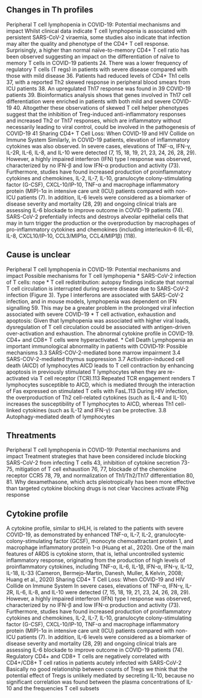 

## Changes in Th profiles
Peripheral T cell lymphopenia in COVID-19: Potential mechanisms and impact
    Whilst clinical data indicate T cell lymphopenia is associated with persistent SARS-CoV-2 viraemia, some studies also indicate that infection may alter the quality and phenotype of the CD4+ T cell response. Surprisingly, a higher than normal naïve-to-memory CD4+ T cell ratio has been observed suggesting an impact on the differentiation of naïve to memory T cells in COVID-19 patients 24. There was a lower frequency of regulatory T cells (T regs) in patients with severe disease compared with those with mild disease 36. Patients had reduced levels of CD4+ Th1 cells 37, with a reported Th2 skewed response in peripheral blood smears from ICU patients 38. An upregulated Th17 response was found in 39 COVID-19 patients 39. Bioinformatics analysis shows that genes involved in Th17 cell differentiation were enriched in patients with both mild and severe COVID-19 40. Altogether these observations of skewed T cell helper phenotypes suggest that the inhibition of Treg-induced anti-inflammatory responses and increased Th2 or Th17 responses, which are inflammatory without necessarily leading to viral control, could be involved in the pathogenesis of COVID-19 41
Sharing CD4+ T Cell Loss: When COVID-19 and HIV Collide on Immune System
    Similarly, in COVID-19 patients, elevation of inflammatory cytokines was also observed. In severe cases, elevations of TNF-α, IFN-γ, IL-2R, IL-6, IL-8, and IL-10 were detected (7, 15, 18, 19, 21, 23, 24, 26, 28, 29). However, a highly impaired interferon (IFN) type I response was observed, characterized by no IFN-β and low IFN-α production and activity (73). Furthermore, studies have found increased production of proinflammatory cytokines and chemokines, IL-2, IL-7, IL-10, granulocyte colony-stimulating factor (G-CSF), CXCL-10/IP-10, TNF-α and macrophage inflammatory protein (MIP)-1α in intensive care unit (ICU) patients compared with non-ICU patients (7). In addition, IL-6 levels were considered as a biomarker of disease severity and mortality (28, 29) and ongoing clinical trials are assessing IL-6 blockade to improve outcome in COVID-19 patients (74).
    SARS-CoV-2 prefentially infects and destroys alveolar epithelial cells that may in turn trigger the production or the overproduction by macrophages of pro-inflammatory cytokines and chemokines (including interleukin-6 (IL-6), IL-8, CXCL10/IP-10, CCL3/MIP1α, CCL4/MIP1β) (118).


## Cause is unclear
Peripheral T cell lymphopenia in COVID-19: Potential mechanisms and impact
    Possible mechanisms for T cell lymphopenia
    * SARS-CoV-2 infection of T cells: nope
    * T cell redistribution:  autopsy findings indicate that normal T cell circulation is interrupted during severe disease due to SARS-CoV-2 infection (Figure 3). Type I interferons are associated with SARS-CoV-2 infection, and in mouse models, lymphopenia was dependent on IFN signalling 59. This may be a greater problem in the prolonged viral infection associated with severe COVID-19
    * T cell activation, exhaustion and apoptosis: Given that lymphopenia was associated with higher viral loads, dysregulation of T cell circulation could be associated with antigen-driven over-activation and exhaustion. The abnormal cytokine profile in COVID-19.  CD4+ and CD8+ T cells were hyperactivated. 
    * Cell Death
Lymphopenia an important immunological abnormality in patients with COVID‐19: Possible mechanisms
    3.3 SARS-COV-2-mediated bone marrow impairment
    3.4 SARS-COV-2-mediated thymus suppression
    3.7 Activation-induced cell death (AICD) of lymphocytes AICD leads to T cell contraction by enhancing apoptosis in previously stimulated T lymphocytes when they are re-activated via T cell receptor (TCR).113 Repeated TCR engagement renders T lymphocytes susceptible to AICD, which is mediated through the interaction of Fas expressed on stimulated T cells with FasL.113 During HIV infection, the overproduction of Th2 cell-related cytokines (such as IL-4 and IL-10) increases the susceptibility of T lymphocytes to AICD, whereas Th1 cell-linked cytokines (such as IL-12 and IFN-γ) can be protective.
    3.8 Autophagy-mediated death of lymphocytes


## Threatments
Peripheral T cell lymphopenia in COVID-19: Potential mechanisms and impact
    Treatment strategies that have been considered include blocking SARS-CoV-2 from infecting T cells 43,  inhibition of cytokine secretion 73-75, mitigation of T cell exhaustion 76, 77, blockade of the chemokine receptor CCR5 78, 79, and normalization of Th1/Th2/Th17 differentiation 80, 81.
    Why dexamethasone, which acts pleiotropically has been more effective than targeted cytokine blocking drugs is not clear
    Vaccines activate IFNg response



## Cytokine profile
A cytokine profile, similar to sHLH, is related to the patients with severe COVID-19, as demonstrated by enhanced TNF-α, IL-7, IL-2, granulocyte-colony-stimulating factor (GCSF), monocyte chemoattractant protein 1, and macrophage inflammatory protein 1-α (Huang et al., 2020). One of the main features of ARDS is cytokine storm, that is, lethal uncontrolled systemic inflammatory response, originating from the production of high levels of proinflammatory cytokines, including TNF-α, IL-6, IL-1β, IFN-α, IFN-γ, IL-12, IL-18, IL-33 (Cameron, Bermejo-Martin, Danesh, Muller, & Kelvin, 2008; Huang et al., 2020)
Sharing CD4+ T Cell Loss: When COVID-19 and HIV Collide on Immune System
	In severe cases, elevations of TNF-α, IFN-γ, IL-2R, IL-6, IL-8, and IL-10 were detected (7, 15, 18, 19, 21, 23, 24, 26, 28, 29). However, a highly impaired interferon (IFN) type I response was observed, characterized by no IFN-β and low IFN-α production and activity (73). Furthermore, studies have found increased production of proinflammatory cytokines and chemokines, IL-2, IL-7, IL-10, granulocyte colony-stimulating factor (G-CSF), CXCL-10/IP-10, TNF-α and macrophage inflammatory protein (MIP)-1α in intensive care unit (ICU) patients compared with non-ICU patients (7). In addition, IL-6 levels were considered as a biomarker of disease severity and mortality (28, 29) and ongoing clinical trials are assessing IL-6 blockade to improve outcome in COVID-19 patients (74).
Regulatory CD4+ and CD8+ T cells are negatively correlated with CD4+/CD8+ T cell ratios in patients acutely infected with SARS-CoV-2 
	Basically no good relationship between counts of Tregs
	we think that the potential effect of Tregs is unlikely mediated by secreting IL-10, because no significant correlation was found between the plasma concentrations of IL-10 and the frequencies T cell subsets